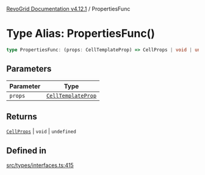 [RevoGrid Documentation v4.12.1](README.md) / PropertiesFunc

# Type Alias: PropertiesFunc()

```ts
type PropertiesFunc: (props: CellTemplateProp) => CellProps | void | undefined;
```

## Parameters

| Parameter | Type |
| ------ | ------ |
| `props` | [`CellTemplateProp`](Interface.CellTemplateProp.md) |

## Returns

[`CellProps`](TypeAlias.CellProps.md) \| `void` \| `undefined`

## Defined in

[src/types/interfaces.ts:415](https://github.com/revolist/revogrid/blob/d509c0063a76a472726c991b21f1c163442771b4/src/types/interfaces.ts#L415)

